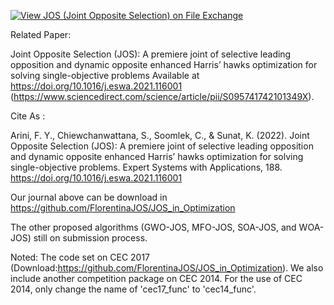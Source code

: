[![View JOS (Joint Opposite Selection) on File Exchange](https://www.mathworks.com/matlabcentral/images/matlab-file-exchange.svg)](https://www.mathworks.com/matlabcentral/fileexchange/104535-jos-joint-opposite-selection)

Related Paper:

Joint Opposite Selection (JOS): A premiere joint of selective leading opposition and dynamic opposite enhanced Harris’ hawks optimization for solving single-objective problems Available at https://doi.org/10.1016/j.eswa.2021.116001 (https://www.sciencedirect.com/science/article/pii/S095741742101349X).

Cite As :

Arini, F. Y., Chiewchanwattana, S., Soomlek, C., & Sunat, K. (2022). Joint Opposite Selection (JOS): A premiere joint of selective leading opposition and dynamic opposite enhanced Harris’ hawks optimization for solving single-objective problems. Expert Systems with Applications, 188. https://doi.org/10.1016/j.eswa.2021.116001

Our journal above can be download in https://github.com/FlorentinaJOS/JOS_in_Optimization

The other proposed algorithms (GWO-JOS, MFO-JOS, SOA-JOS, and WOA-JOS) still on submission process.

Noted: The code set on CEC 2017 (Download:https://github.com/FlorentinaJOS/JOS_in_Optimization). 
We also include another competition package on CEC 2014. For the use of CEC 2014, only change the name of 'cec17_func' to 'cec14_func'. 
